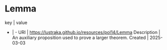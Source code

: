 # Lemma

key | value
- | -
URI | https://lustraka.github.io/resources/pol14/Lemma
Description | An auxiliary proposition used to prove a larger theorem.
Created | 2025-03-03

